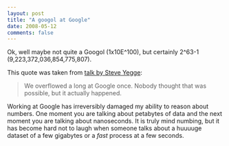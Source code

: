 ```yaml
---
layout: post
title: "A googol at Google"
date: 2008-05-12
comments: false
---
```


Ok, well maybe not quite a Googol (1x10E^100), but certainly 2^63-1
(9,223,372,036,854,775,807).

This quote was taken from [talk by Steve Yegge][1]:

> We overflowed a long at Google once. Nobody thought that was possible, but it
> actually happened.

Working at Google has irreversibly damaged my ability to reason about numbers.
One moment you are talking about petabytes of data and the next moment you are
talking about nanoseconds. It is truly mind numbing, but it has become hard not
to laugh when someone talks about a huuuuge dataset of a few gigabytes or a
*fast* process at a few seconds.

[1]: http://steve-yegge.blogspot.com/2008/05/dynamic-languages-strike-back.html
